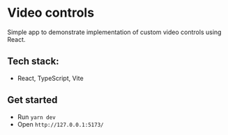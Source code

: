 # Video controls

Simple app to demonstrate implementation of custom video controls using React.

## Tech stack:

- React, TypeScript, Vite

## Get started

- Run `yarn dev`
- Open `http://127.0.0.1:5173/`
